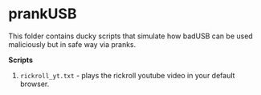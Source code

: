 # prankUSB

This folder contains ducky scripts that simulate how badUSB can be used maliciously but in safe way via pranks.

**Scripts**
  1. `rickroll_yt.txt` - plays the rickroll youtube video in your default browser.